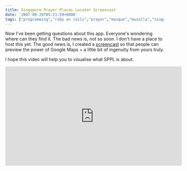 ```yaml
---
title: Singapore Prayer Places Locater Screencast
date: '2007-09-29T05:21:59+0800'
tags: ["programming","ruby on rails","prayer","mosque","musolla","singapore"]
---
```

<p>Now I've been getting questions about this app. Everyone's wondering where can they find it. The bad news is, not so soon. I don't have a place to host this yet. The good news is, I created a <a href="http://youtube.com/watch?v=Ia_KKVoB5EA">screencast</a> so that people can preview the power of Google Maps + a little bit of ingenuity from yours truly.</p>
<p>I hope this video will help you to visualise what SPPL is about.</p>
<p><iframe width="560" height="315" src="https://www.youtube.com/embed/Ia_KKVoB5EA" frameborder="0" allow="accelerometer; autoplay; encrypted-media; gyroscope; picture-in-picture" allowfullscreen></iframe></p>

